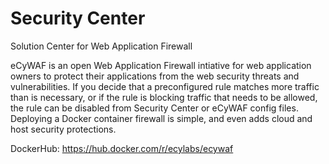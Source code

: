 # Security Center
Solution Center for Web Application Firewall

eCyWAF is an open Web Application Firewall intiative for web application owners to protect their applications from the web security threats and vulnerabilities. If you decide that a preconfigured rule matches more traffic than is necessary, or if the rule is blocking traffic that needs to be allowed, the rule can be disabled from Security Center or eCyWAF config files. Deploying a Docker container firewall is simple, and even adds cloud and host security protections.

DockerHub: https://hub.docker.com/r/ecylabs/ecywaf
